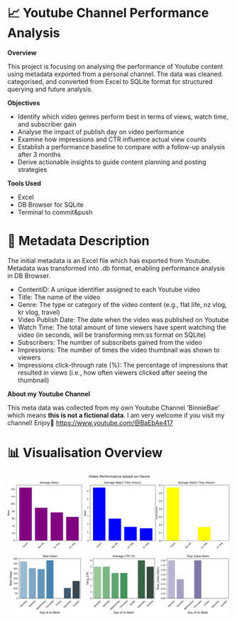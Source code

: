 # 📈 Youtube Channel Performance Analysis
**Overview** 

This project is focusing on analysing the performance of Youtube content using metadata exported from a personal channel. The data was cleaned. categorised, and converted from Excel to SQLite format for structured querying and future analysis. 

**Objectives**
- Identify which video genres perform best in terms of views, watch time, and subscriber gain
- Analyse the impact of publish day on video performance
- Examine how impressions and CTR influence actual view counts
- Establish a performance baseline to compare with a follow-up analysis after 3 months
- Derive actionable insights to guide content planning and posting strategies
  
**Tools Used**
- Excel
- DB Browser for SQLite
- Terminal to commit&push




# 📁 Metadata Description
The initial metadata is an Excel file which has exported from Youtube. Metadata was transformed into .db format, enabling performance analysis in DB Browser.

- ContentID: A unique identifier assigned to each Youtube video
- Title: The name of the video
- Genre: The type or category of the video content (e.g., flat life, nz vlog, kr vlog, travel)
- Video Publish Date: The date when the video was published on Youtube
- Watch Time: The total amount of time viewers have spent watching the video (in seconds, will be transforming mm:ss format on SQLite)
- Subscribers: The number of subscribets gained from the video
- Impressions: The number of times the video thumbnail was shown to viewers
- Impressions click-through rate (%): The percentage of impressions that resulted in views (i.e., how often viewers clicked after seeing the thumbnail)

**About my Youtube Channel**

This meta data was collected from my own Youtube Channel 'BinnieBae' which means **this is not a fictional data**. 
I am very welcome if you visit my channel! Enjoy🎥 https://www.youtube.com/@BaEbAe417

# 📊 Visualisation Overview
![Video Performance based on Genre](images/Video_Performance_based_on_Genre.png)
![Impacts depends on Publishing Day](images/Impacts_depeding_on_Publishing_Day.png)

